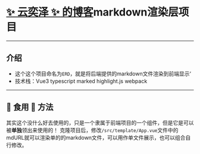 # [✨ 云奕泽 ✨ 的博客](https://blog.yunyize.com:8000/?from=github.com)markdown渲染层项目

---

## 介绍

- 这个这个项目命名为`ERD`，就是将后端提供的markdown文件渲染到前端显示‘
- 技术栈：Vue3 typescript marked highlight.js webpack 

---

## 🍟 食用 🍟 方法
其实这个没什么好去使用的，只是一个隶属于前端项目的一个组件，但是它是可以被**单独**领出来使用的！
克隆项目后，修改`/src/template/App.vue`文件中的mdURL就可以渲染单的的markdown文件，可以用作单文件展示，也可以组合自行修改。